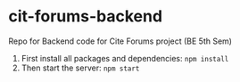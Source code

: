 # cit-forums-backend
Repo for Backend code for Cite Forums project (BE 5th Sem)
1. First install all packages and dependencies: `npm install`
2. Then start the server: `npm start`
